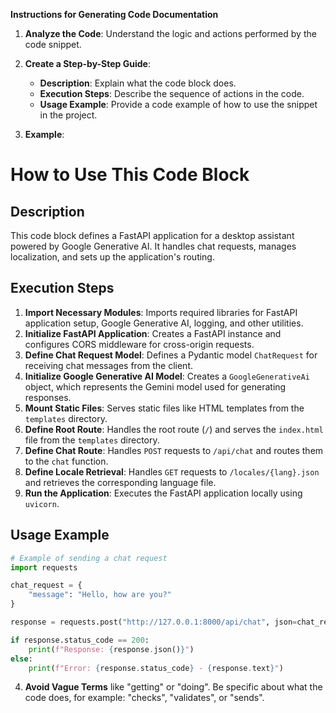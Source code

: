 **Instructions for Generating Code Documentation**

1. **Analyze the Code**: Understand the logic and actions performed by the code snippet.

2. **Create a Step-by-Step Guide**:
    - **Description**: Explain what the code block does.
    - **Execution Steps**: Describe the sequence of actions in the code.
    - **Usage Example**: Provide a code example of how to use the snippet in the project.

3. **Example**:

How to Use This Code Block
=========================================================================================

Description
-------------------------
This code block defines a FastAPI application for a desktop assistant powered by Google Generative AI. It handles chat requests, manages localization, and sets up the application's routing.

Execution Steps
-------------------------
1. **Import Necessary Modules**: Imports required libraries for FastAPI application setup, Google Generative AI, logging, and other utilities.
2. **Initialize FastAPI Application**: Creates a FastAPI instance and configures CORS middleware for cross-origin requests.
3. **Define Chat Request Model**: Defines a Pydantic model `ChatRequest` for receiving chat messages from the client.
4. **Initialize Google Generative AI Model**: Creates a `GoogleGenerativeAi` object, which represents the Gemini model used for generating responses.
5. **Mount Static Files**: Serves static files like HTML templates from the `templates` directory.
6. **Define Root Route**: Handles the root route (`/`) and serves the `index.html` file from the `templates` directory.
7. **Define Chat Route**: Handles `POST` requests to `/api/chat` and routes them to the `chat` function.
8. **Define Locale Retrieval**: Handles `GET` requests to `/locales/{lang}.json` and retrieves the corresponding language file.
9. **Run the Application**: Executes the FastAPI application locally using `uvicorn`.

Usage Example
-------------------------

```python
# Example of sending a chat request
import requests

chat_request = {
    "message": "Hello, how are you?"
}

response = requests.post("http://127.0.0.1:8000/api/chat", json=chat_request)

if response.status_code == 200:
    print(f"Response: {response.json()}")
else:
    print(f"Error: {response.status_code} - {response.text}")
```

4. **Avoid Vague Terms** like "getting" or "doing". Be specific about what the code does, for example: "checks", "validates", or "sends".